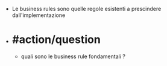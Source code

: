 - Le business rules sono quelle regole esistenti a prescindere dall'implementazione
- # #action/question
	- quali sono le business rule fondamentali ?